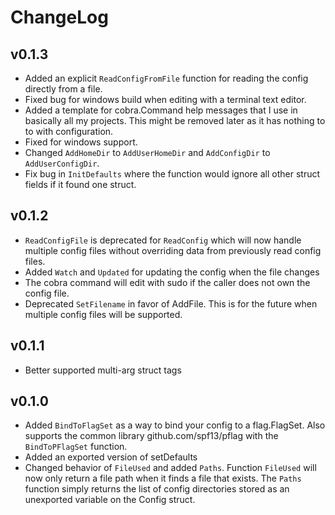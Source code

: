 # ChangeLog

## v0.1.3

- Added an explicit `ReadConfigFromFile` function for reading the config
  directly from a file.
- Fixed bug for windows build when editing with a terminal text editor.
- Added a template for cobra.Command help messages that I use in basically all
  my projects. This might be removed later as it has nothing to to with
  configuration.
- Fixed for windows support.
- Changed `AddHomeDir` to `AddUserHomeDir` and `AddConfigDir` to
  `AddUserConfigDir`.
- Fix bug in `InitDefaults` where the function would ignore all other struct
  fields if it found one struct.

## v0.1.2

- `ReadConfigFile` is deprecated for `ReadConfig` which will now handle multiple
  config files without overriding data from previously read config files.
- Added `Watch` and `Updated` for updating the config when the file changes
- The cobra command will edit with sudo if the caller does not own the config
  file.
- Deprecated `SetFilename` in favor of AddFile. This is for the future when
  multiple config files will be supported.

## v0.1.1

- Better supported multi-arg struct tags

## v0.1.0

- Added `BindToFlagSet` as a way to bind your config to a flag.FlagSet. Also
  supports the common library github.com/spf13/pflag with the `BindToPFlagSet`
  function.
- Added an exported version of setDefaults
- Changed behavior of `FileUsed` and added `Paths`. Function `FileUsed` will
  now only return a file path when it finds a file that exists. The `Paths`
  function simply returns the list of config directories stored as an
  unexported variable on the Config struct.

